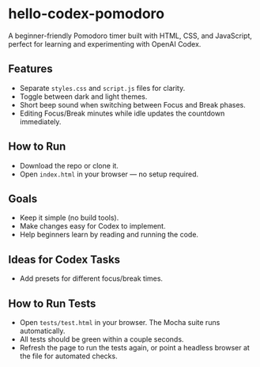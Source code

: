 # hello-codex-pomodoro
A beginner-friendly Pomodoro timer built with HTML, CSS, and JavaScript, perfect for learning and experimenting with OpenAI Codex.

## Features
- Separate `styles.css` and `script.js` files for clarity.
- Toggle between dark and light themes.
- Short beep sound when switching between Focus and Break phases.
- Editing Focus/Break minutes while idle updates the countdown immediately.

## How to Run
- Download the repo or clone it.
- Open `index.html` in your browser — no setup required.

## Goals
- Keep it simple (no build tools).
- Make changes easy for Codex to implement.
- Help beginners learn by reading and running the code.

## Ideas for Codex Tasks
- Add presets for different focus/break times.

## How to Run Tests
- Open `tests/test.html` in your browser. The Mocha suite runs automatically.
- All tests should be green within a couple seconds.
- Refresh the page to run the tests again, or point a headless browser at the file for automated checks.
